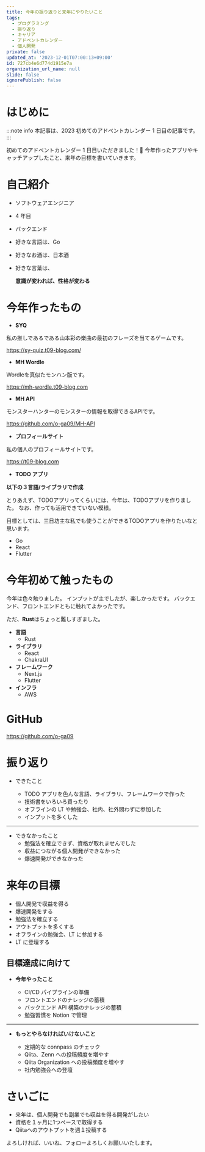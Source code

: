 ```yaml
---
title: 今年の振り返りと来年にやりたいこと
tags:
  - プログラミング
  - 振り返り
  - キャリア
  - アドベントカレンダー
  - 個人開発
private: false
updated_at: '2023-12-01T07:00:13+09:00'
id: 727cb4e6d774d1915e7a
organization_url_name: null
slide: false
ignorePublish: false
---
```

# はじめに

:::note info
本記事は、2023 初めてのアドベントカレンダー 1 日目の記事です。
:::

初めてのアドベントカレンダー 1 日目いただきました！🎉
今年作ったアプリやキャッチアップしたこと、来年の目標を書いていきます。

# 自己紹介

- ソフトウェアエンジニア
- 4 年目
- バックエンド
- 好きな言語は、Go
- 好きなお酒は、日本酒
- 好きな言葉は、

  **意識が変われば、性格が変わる**

# 今年作ったもの

- **SYQ**

私の推しであるである山本彩の楽曲の最初のフレーズを当てるゲームです。

https://sy-quiz.t09-blog.com/

- **MH Wordle**

Wordleを真似たモンハン版です。

https://mh-wordle.t09-blog.com

- **MH API**

モンスターハンターのモンスターの情報を取得できるAPIです。

https://github.com/o-ga09/MH-API

- **プロフィールサイト**

私の個人のプロフィールサイトです。

https://t09-blog.com

- **TODO アプリ**

**以下の３言語/ライブラリで作成**

とりあえず、TODOアプリってくらいには、今年は、TODOアプリを作りました。
なお、作っても活用できていない模様。

目標としては、三日坊主な私でも使うことができるTODOアプリを作りたいなと思います。

- Go
- React
- Flutter

# 今年初めて触ったもの

今年は色々触りました。
インプットが主でしたが、楽しかったです。
バックエンド、フロントエンドともに触れてよかったです。

ただ、**Rust**はちょっと難しすぎました。

- **言語**
  - Rust
- **ライブラリ**
  - React
  - ChakraUI
- **フレームワーク**
  - Next.js
  - Flutter
- **インフラ**
  - AWS

# GitHub

https://github.com/o-ga09

# 振り返り

- できたこと

  - TODO アプリを色んな言語、ライブラリ、フレームワークで作った
  - 技術書をいろいろ買ったり
  - オフラインの LT や勉強会、社内、社外問わずに参加した
  - インプットを多くした

---

- できなかったこと
  - 勉強法を確立できず、資格が取れませんでした
  - 収益につながる個人開発ができなかった
  - 爆速開発ができなかった

# 来年の目標

- 個人開発で収益を得る
- 爆速開発をする
- 勉強法を確立する
- アウトプットを多くする
- オフラインの勉強会、LT に参加する
- LT に登壇する

## 目標達成に向けて

- **今年やったこと**

  - CI/CD パイプラインの準備
  - フロントエンドのナレッジの蓄積
  - バックエンド API 構築のナレッジの蓄積
  - 勉強習慣を Notion で管理

---

- **もっとやらなければいけないこと**

  - 定期的な connpass のチェック
  - Qiita、Zenn への投稿頻度を増やす
  - Qiita Organization への投稿頻度を増やす
  - 社内勉強会への登壇

# さいごに

- 来年は、個人開発でも副業でも収益を得る開発がしたい
- 資格を１ヶ月に1つペースで取得する
- Qiitaへのアウトプットを週１投稿する

よろしければ、いいね、フォローよろしくお願いいたします。
